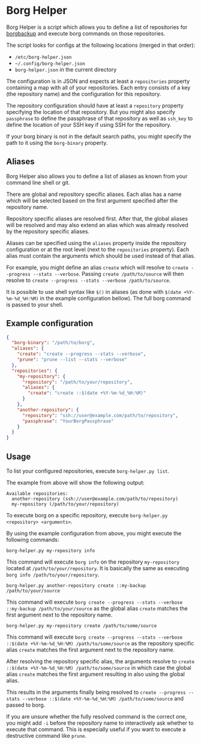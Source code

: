# Borg Helper

Borg Helper is a script which allows you to define a list of repositories for [borgbackup](https://www.borgbackup.org) and execute borg commands on those repositories.

The script looks for configs at the following locations (merged in that order):

* `/etc/borg-helper.json`
* `~/.config/borg-helper.json`
* `borg-helper.json` in the current directory

The configuration is in JSON and expects at least a `repositories` property containing a map with all of your repositories. Each entry consists of a key (the repository name) and the configuration for this repository.

The repository configuration should have at least a `repository` property specifying the location of that repository. But you might also specify `passphrase` to define the passphrase of that repository as well as `ssh_key` to define the location of your SSH key if using SSH for the repository.

If your borg binary is not in the default search paths, you might specify the path to it using the `borg-binary` property.

## Aliases

Borg Helper also allows you to define a list of aliases as known from your command line shell or git.

There are global and repository specific aliases. Each alias has a name which will be selected based on the first argument specified after the repository name.

Repository specific aliases are resolved first. After that, the global aliases will be resolved and may also extend an alias which was already resolved by the repository specific aliases.

Aliases can be specified using the `aliases` property inside the repository configuration or at the root level (next to the `repositories` property). Each alias must contain the arguments which should be used instead of that alias.

For example, you might define an alias `create` which will resolve to `create --progress --stats --verbose`. Passing `create /path/to/source` will then resolve to `create --progress --stats --verbose /path/to/source`.

It is possible to use shell syntax like `$()` in aliases (as done with `$(date +%Y-%m-%d_%H:%M)` in the example configuration bellow). The full borg command is passed to your shell.

## Example configuration

```json
{
  "borg-binary": "/path/to/borg",
  "aliases": {
    "create": "create --progress --stats --verbose",
    "prune": "prune --list --stats --verbose"
  },
  "repositories": {
    "my-repository": {
      "repository": "/path/to/your/repository",
      "aliases": {
        "create": "create ::$(date +%Y-%m-%d_%H:%M)"
      }
    },
    "another-repository": {
      "repository": "ssh://user@example.com/path/to/repository",
      "passphrase": "YourBorgPassphrase"
    }
  }
}
```

## Usage

To list your configured repositories, execute `borg-helper.py list`.

The example from above will show the following output:
```
Available repositories:
  another-repository (ssh://user@example.com/path/to/repository)
  my-repository (/path/to/your/repository)
```

To execute borg on a specific repository, execute `borg-helper.py <repository> <arguments>`.

By using the example configuration from above, you might execute the following commands:

```
borg-helper.py my-repository info
```

This command will execute `borg info` on the repository `my-repository` located at `/path/to/your/repository`. It is basically the same as executing `borg info /path/to/your/repository`.

```
borg-helper.py another-repository create ::my-backup /path/to/your/source
```

This command will execute `borg create --progress --stats --verbose ::my-backup /path/to/your/source` as the global alias `create` matches the first argument next to the repository name.

```
borg-helper.py my-repository create /path/to/some/source
```

This command will execute `borg create --progress --stats --verbose ::$(date +%Y-%m-%d_%H:%M) /path/to/some/source` as the repository specific alias `create` matches the first argument next to the repository name.

After resolving the repository specific alias, the arguments resolve to `create ::$(date +%Y-%m-%d_%H:%M) /path/to/some/source` in which case the global alias `create` matches the first argument resulting in also using the global alias.

This results in the arguments finally being resolved to `create --progress --stats --verbose ::$(date +%Y-%m-%d_%H:%M) /path/to/some/source` and passed to borg.

If you are unsure whether the fully resolved command is the correct one, you might add `-i` before the repository name to interactively ask whether to execute that command. This is especially useful if you want to execute a destructive command like `prune`.